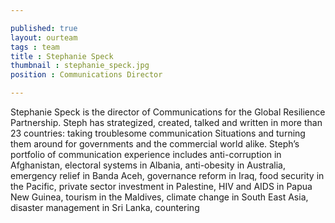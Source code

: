 ```yaml
---

published: true
layout: ourteam
tags : team
title : Stephanie Speck
thumbnail : stephanie_speck.jpg
position : Communications Director

---
```


Stephanie Speck is the director of Communications 
for the Global Resilience Partnership.
Steph has strategized, created, talked and written in more
than 23 countries: taking troublesome communication
Situations and turning them around for governments
and the commercial world alike. Steph’s portfolio of
communication experience includes anti-corruption in
Afghanistan, electoral systems in Albania, anti-obesity in
Australia, emergency relief in Banda Aceh, governance
reform in Iraq, food security in the Pacific, private sector
investment in Palestine, HIV and AIDS in Papua New
Guinea, tourism in the Maldives, climate change in South
East Asia, disaster management in Sri Lanka, countering


